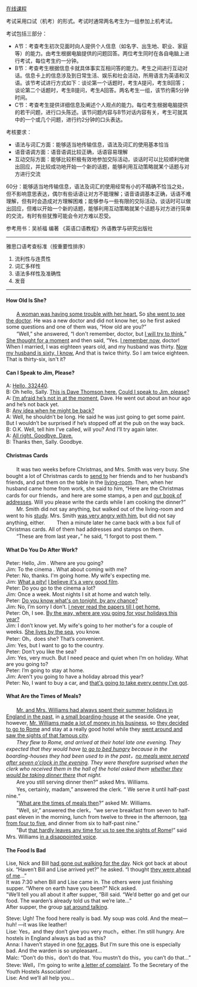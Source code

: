 [在线课程](https://my.lexue-cloud.com/courseMng)

考试采用口试（机考）的形式。考试时通常两名考生为一组参加上机考试。

考试包括三部分：
- A节：考查考生初次见面时向人提供个人信息（如名字、出生地、职业、家庭等）的能力。由考生根据电脑提供的问题回答。两位考生同时在各自电脑上进行考试，每位考生约一分钟。
- B节：考查考生根据信息卡就具体事实互相问答的能力。考生之间进行互动对话。信息卡上的信息涉及到日常生活、娱乐和社会活动，所用语言为英语和汉语。该节考试进行方式如下：谈论第一个话题时，考生A提问，考生B回答；谈论第二个话题时，考生B提问，考生A回答。两名考生一组，该节约需5分钟时间。
- C节：考查考生提供详细信息及阐述个人观点的能力。每位考生根据电脑提供的若干问题，进行口头陈述。该节问题内容与B节对话内容有关，考生可就其中的一个或几个问题，进行约2分钟的口头表达。

考核要求：
- 语法与词汇方面：能够适当地传输信息，语法及词汇的使用基本恰当
- 语音语调方面：语音语调比较正确，话语容易理解
- 互动交际方面：能够比较积极有效地参加交际活动，谈话时可以比较顺利地做出回应，并比较成功地开始一个新的话题，能够利用互动策略就某个话题与对方进行交流

60分：能够适当地传输信息，语法及词汇的使用经常有小的不精确不恰当之处，但不影响意思表达，偶尔有些话语让对方不能理解；语音语调基本正确，话语不难理解，但有时会造成对方理解困难；能够参与一些有限的交际活动，谈话时可以做出回应，但难以开始一个新的话题，能够利用互动策略就某个话题与对方进行简单的交流，有时有些犹豫可能会令对方难以忍受。

参考用书：吴祯福 编著 《英语口语教程》外语教学与研究出版社

---

雅思口语考查标准（按重要性排序）
1. 流利性与连贯性
2. 词汇多样性
3. 语法多样性及准确性
4. 发音

---
#### How Old Is She?

　　<u>A woman was having some trouble with her heart.</u> So <u>she went to see the doctor</u>. He was a new doctor and did not know her, so he first asked some questions and one of them was, “How old are you?”<br/>
　　“Well,” she answered, “I don't remember, doctor, but <u>I will try to think.</u>” <u>She thought for a moment</u> and then said, “Yes. <u>I remember now</u>, doctor! When I married, I was eighteen years old, and my husband was thirty. <u>Now my husband is sixty, I know.</u> And that is twice thirty. So I am twice eighteen. That is thirty-six, isn't it?

#### Can I Speak to Jim, Please?

A: <u>Hello, 332440</u>.<br/>
B: Oh hello, Sally. <u>This is Dave Thomson here.</u> <u>Could I speak to Jim, please?</u><br/>
A: <u>I’m afraid he’s not in at the moment</u>, Dave. He went out about an hour ago and he’s not back yet.<br/>
B: <u>Any idea when he might be back?</u><br/>
A: Well, he shouldn’t be long. He said he was just going to get some paint. But I wouldn’t be surprised if he’s stopped off at the pub on the way back.<br/>
B: O.K. Well, tell him I’ve called, will you? And I’ll try again later.<br/>
A: <u>All right. Goodbye, Dave.</u><br/>
B: Thanks then, Sally. Goodbye.

#### Christmas Cards

　　It was two weeks before Christmas, and Mrs. Smith was very busy. She bought a lot of Christmas cards to <u>send to</u> her friends and to her husband’s friends, and put them on the table in the <u>living-room</u>. Then, when her husband came home from work, she said to him, “Here are the Christmas cards for our friends，and here are some stamps, a pen and <u>our book of addresses</u>. Will you please write the cards while I am cooking the dinner?”<br/>
　　Mr. Smith did not say anything, but walked out of the living-room and went to his <u>study</u>. Mrs. Smith <u>was very angry with him</u>, but did not say anything, either.
　　Then a minute later he came back with a box full of Christmas cards. All of them had addresses and stamps on them.<br/>
　　“These are from last year，” he said, “I forgot to post them. ”

#### What Do You Do After Work?

Peter: Hello, Jim . Where are you going?<br/>
Jim: To the cinema . What about coming with me?<br/>
Peter: No, thanks. I'm going home. My wife's expecting me.<br/>
Jim: <u>What a pity!</u> <u>I believe it's a very good film</u>.<br/>
Peter: Do you go to the cinema a lot?<br/>
Jim: Once a week. Most nights I sit at home and watch telly.<br/>
Peter: <u>Do you know what's on tonight, by any chance?</u><br/>
Jim: No, I’m sorry I don’t. <u>I never read the papers till I get home.</u><br/>
Peter: Oh, I see. <u>By the way, where are you going for your holidays this year?</u><br/>
Jim: I don’t know yet. My wife's going to her mother's for a couple of weeks. <u>She lives by the sea</u>, you know.<br/>
Peter: Oh，does she? That’s convenient.<br/>
Jim: Yes, but I want to go to the country.<br/>
Peter: Don’t you like the sea?<br/>
Jim: Yes, very much. But I need peace and quiet when I’m on holiday. What are you going to?<br/>
Peter: I’m going to stay at home.<br/>
Jim: Aren't you going to have a holiday abroad this year?<br/>
Peter: No, I want to buy a car, and <u>that's going to take every penny I’ve got</u>.

#### What Are the Times of Meals?

　　<u>Mr. and Mrs. Williams had always spent their summer holidays in England in the past</u>, in <u>a small boarding-house</u> at the seaside. One year, however, <u>Mr. Williams made a lot of money in his business</u>, so <u>they decided to go to Rome</u> and stay at a really good hotel while they <u>went around and saw the sights of that famous city</u>.<br/>
　　*They flew to Rome, and arrived at their hotel late one evening. They expected that they would have <u>to go to bed hungry</u> because in the boarding-houses they had been used to in the past，<u>no meals were served after seven o'clock in the evening</u>. They were therefore surprised when the clerk who received them in the hall of the hotel asked them <u>whether they would be taking dinner there</u> that night.*<br/>
　　Are you still serving dinner then?” asked Mrs. Williams.<br/>
　　Yes, certainly, madam,” answered the clerk. “ We serve it until half-past nine.“<br/>
　　"<u>What are the times of meals then</u>?” asked Mr. Williams.<br/>
　　"Well, sir,” answered the clerk，“we serve breakfast from seven to half- past eleven in the morning, lunch from twelve to three in the afternoon, <u>tea from four to five</u>, and dinner from six to half-past nine.”<br/>
　　"But <u>that hardly leaves any time for us to see the sights of Rome</u>!” said Mrs. Williams <u>in a disappointed voice</u>.

#### The Food Is Bad

Lise, Nick and Bill <u>had gone out walking for the day</u>. Nick got back at about six. “Haven’t Bill and Lise arrived yet?” he asked. “I thought <u>they were ahead of me</u>...”<br/>
It was 7:30 when Bill and Lise came in. The others were just finishing supper. “Where on earth have you been?” Nick asked.<br/>
"We’ll tell you all about it after supper, ”Bill said. “We’d better go and get our food. The warden’s already told us that we’re late...”<br/>
After supper, the group <u>sat around talking</u>.

Steve: Ugh! The food here really is bad. My soup was cold. And the meat—huh! —it was like leather!<br/>
Lise: Yes，and they don’t give you very much，either. I’m still hungry. Are hostels in England always as bad as this?<br/>
Anna: I haven’t stayed in one <u>for ages</u>. But I’m sure this one is especially bad. And the warden is so unpleasant...<br/>
Malc: “Don’t do this，don’t do that. You mustn’t do this，you can’t do that...”<br/>
Steve: Well，I’m going to write <u>a letter of complaint</u>. To the Secretary of the Youth Hostels Association!<br/>
Lise: And we’ll all help you...